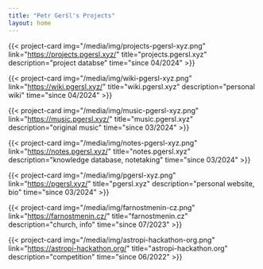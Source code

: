 ```yaml
---
title: "Petr Geršl's Projects"
layout: home
---
```


{{< project-card img="/media/img/projects-pgersl-xyz.png" link="https://projects.pgersl.xyz/" title="projects.pgersl.xyz" description="project databse" time="since 04/2024" >}}

{{< project-card img="/media/img/wiki-pgersl-xyz.png" link="https://wiki.pgersl.xyz/" title="wiki.pgersl.xyz" description="personal wiki" time="since 04/2024" >}}

{{< project-card img="/media/img/music-pgersl-xyz.png" link="https://music.pgersl.xyz/" title="music.pgersl.xyz" description="original music" time="since 03/2024" >}}

{{< project-card img="/media/img/notes-pgersl-xyz.png" link="https://notes.pgersl.xyz/" title="notes.pgersl.xyz" description="knowledge database, notetaking" time="since 03/2024" >}}

{{< project-card img="/media/img/pgersl-xyz.png" link="https://pgersl.xyz/" title="pgersl.xyz" description="personal website, bio" time="since 03/2024" >}}

{{< project-card img="/media/img/farnostmenin-cz.png" link="https://farnostmenin.cz/" title="farnostmenin.cz" description="church, info" time="since 07/2023" >}}

{{< project-card img="/media/img/astropi-hackathon-org.png" link="https://astropi-hackathon.org/" title="astropi-hackathon.org" description="competition" time="since 06/2022" >}}